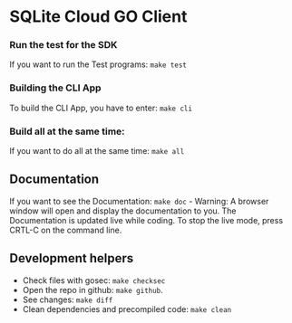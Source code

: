 # SQLite Cloud GO Client

### Run the test for the SDK
If you want to run the Test programs: `make test`

### Building the CLI App
To build the CLI App, you have to enter: `make cli`

### Build all at the same time:
If you want to do all at the same time: `make all`

## Documentation
If you want to see the Documentation: `make doc` - Warning: A browser window will open and display the documentation to you. The Documentation is updated live while coding. To stop the live mode, press CRTL-C on the command line.

## Development helpers
- Check files with gosec: `make checksec`
- Open the repo in github: `make github`.
- See changes: `make diff`
- Clean dependencies and precompiled code: `make clean`
